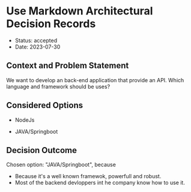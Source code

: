 # Use Markdown Architectural Decision Records

* Status: accepted
* Date: 2023-07-30

## Context and Problem Statement

We want to develop an back-end application that provide an API.
Which language and framework should be uses?

## Considered Options

* NodeJs

* JAVA/Springboot

## Decision Outcome

Chosen option: "JAVA/Springboot", because

* Because it's a well known framewok, powerfull and robust.
* Most of the backend devloppers int he company know how to use it.
